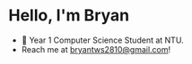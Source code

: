 # Hello, I'm Bryan
- 🌱 Year 1 Computer Science Student at NTU.
- Reach me at bryantws2810@gmail.com! 
